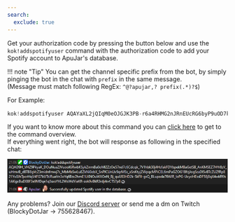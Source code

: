 ```yaml
---
search:
  exclude: true
---
```


<script>
    const params = new Proxy(new URLSearchParams(window.location.search), {
        get: (searchParams, prop) => searchParams.get(prop),
    });

    const code = params.code;

    window.onload = async function () {
        const codeElement = document.getElementById("code");

        if (code !== null && code.startsWith("AQ") && code.length === 399) {
            codeElement.innerHTML = "<p id='code' title='Get Spotify authorization code' class='md-button md-button--primary'>Get authorization code!</p>";
            return;
        }

        codeElement.innerHTML = "<p id='code-error' title='Error occured while trying to get authorization code'>Couldn't get authorization code.</p>";

        alert("No code query parameter found in the callback url.");
    }

    document.addEventListener('click', async function (event) {
        if (event.target.id === "code") {
            await navigator.clipboard.writeText(code);
            alert("Successfully copied authorization code to clipboard.");
        }
    });
</script>
<style>
	#code-error {
	    color: red;
	}
</style>

Get your authorization code by pressing the button below and use the `kok!addspotifyuser` command with the authorization code to add your Spotify account to ApuJar's database.

<div id="code">

!!! note "Tip"
    You can get the channel specific prefix from the bot, by simply pinging the bot in the chat with `prefix` in the same message. 
    <br>(Message must match following RegEx: `^@?apujar,? prefix(.*)?$`)

<p>For Example:</p>

```java
kok!addspotifyuser AQAYaXL2jQIqM0eOJGJK3PB-r6a4RHMG2nJRnEUcRG6byP9uOD7ktgF64rfIvydRkkq8hb8U2IWfLb_Udy76P9aO4_fw423Gn2LSSMOfYH6dZwa5_9ym1z_ihaxh15BiafwllTSoLdmNsfxdwSRY077LzBeh7R-8eL7toZ_OXTzdaD25Mwumu6LloYwtj7F-wC90RS9Mjm9TzWNRKo8Bh6oTNwbGJvCnPrbY9Aiqrvwoof5nKug345-tbLJQ89Damn7o-lgGTUvI6gC021DezL2ep5GgCHcrPLRu5uBt2t5HRHgl_RyFqMFpNOuHwvYcvkVm3NJfrL3GvBFI8dJjxJVzJh8Oh_QK1-_4vylLKdsEhaLU9H0wSjH9LLGqiPqwoA0rZ0JX-7V2lxI
```

If you want to know more about this command you can [click here](https://blockydotjar.github.io/ApuJar-Website/bot-commands/spotify-commands.html?h=addspotifyuser) to get to the command overview.
<br>If everything went right, the bot will response as following in the specified chat:

![ApuJar's message, after successful creation of access and refresh token for Spotify from the chat.](https://raw.githubusercontent.com/BlockyDotJar/ApuJar-Website/main/docs/assets/images/spotify-message.png)

Any problems? Join our [Discord server](https://discord.gg/FnGFbzCw2r) or send me a dm on Twitch (BlockyDotJar -> 755628467).